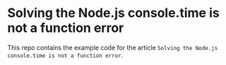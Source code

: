 # Solving the Node.js console.time is not a function error

This repo contains the example code for the article `Solving the Node.js console.time is not a function error`.
